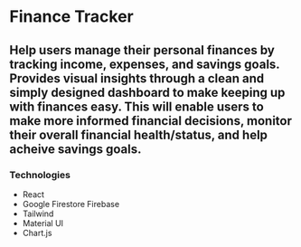 # Finance Tracker

## Help users manage their personal finances by tracking income, expenses, and savings goals. Provides visual insights through a clean and simply designed dashboard to make keeping up with finances easy. This will enable users to make more informed financial decisions, monitor their overall financial health/status, and help acheive savings goals.

### Technologies

- React
- Google Firestore Firebase
- Tailwind
- Material UI
- Chart.js
